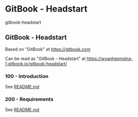 # GitBook - Headstart

gitbook-headstart

## GitBook - Headstart

Based on "GitBook" at https://gitbook.com

Can be read as "GitBook - Headstart" at https://wvanheemstra-1.gitbook.io/gitbook-headstart/

### 100 - Introduction

See [README.md](100/)

### 200 - Requirements

See [README.md](200/)
